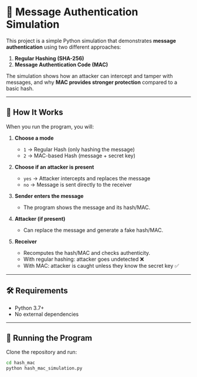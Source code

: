 # 🔐 Message Authentication Simulation

This project is a simple Python simulation that demonstrates **message authentication** using two different approaches:

1. **Regular Hashing (SHA-256)**  
2. **Message Authentication Code (MAC)**  

The simulation shows how an attacker can intercept and tamper with messages, and why **MAC provides stronger protection** compared to a basic hash.

---

## 📖 How It Works

When you run the program, you will:

1. **Choose a mode**  
   - `1` -> Regular Hash (only hashing the message)  
   - `2` -> MAC-based Hash (message + secret key)  

2. **Choose if an attacker is present**  
   - `yes` -> Attacker intercepts and replaces the message  
   - `no` -> Message is sent directly to the receiver  

3. **Sender enters the message**  
   - The program shows the message and its hash/MAC.  

4. **Attacker (if present)**  
   - Can replace the message and generate a fake hash/MAC.  

5. **Receiver**  
   - Recomputes the hash/MAC and checks authenticity.  
   - With regular hashing: attacker goes undetected ❌  
   - With MAC: attacker is caught unless they know the secret key ✅  

---

## 🛠️ Requirements

- Python 3.7+  
- No external dependencies

---

## 🚀 Running the Program

Clone the repository and run:

```bash
cd hash_mac
python hash_mac_simulation.py
```
